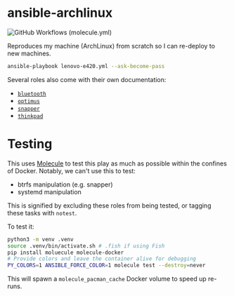 # ansible-archlinux

![GitHub Workflows (molecule.yml)](https://github.com/AlexandreCarlton/ansible-archlinux/actions/workflows/molecule.yml/badge.svg)

Reproduces my machine (ArchLinux) from scratch so I can re-deploy to new machines.

```bash
ansible-playbook lenovo-e420.yml --ask-become-pass
```

Several roles also come with their own documentation:

 - [`bluetooth`](roles/bluetooth)
 - [`optimus`](roles/optimus)
 - [`snapper`](roles/snapper)
 - [`thinkpad`](roles/thinkpad)

# Testing

This uses [Molecule](https://molecule.readthedocs.io/) to test this play as
much as possible within the confines of Docker. Notably, we can't use this to
test:

- btrfs manipulation (e.g. snapper)
- systemd manipulation

This is signified by excluding these roles from being tested, or tagging these
tasks with `notest`.

To test it:

```bash
python3 -m venv .venv
source .venv/bin/activate.sh # .fish if using Fish
pip install moluecule molecule-docker
# Provide colors and leave the container alive for debugging
PY_COLORS=1 ANSIBLE_FORCE_COLOR=1 molecule test --destroy=never
```

This will spawn a `molecule_pacman_cache` Docker volume to speed up re-runs.
